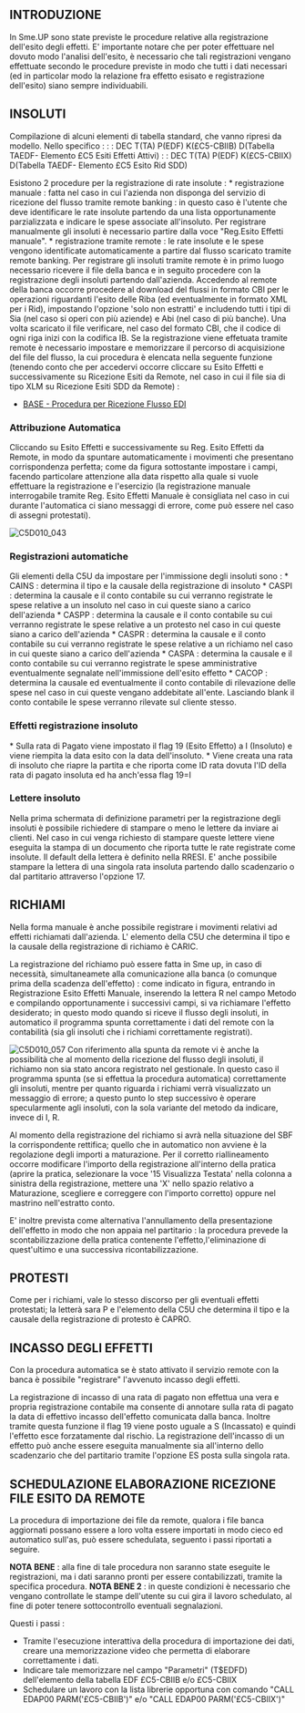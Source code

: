 ## INTRODUZIONE

In Sme.UP sono state previste le procedure relative alla registrazione dell'esito degli effetti. E' importante notare che per poter effettuare nel dovuto modo l'analisi dell'esito, è necessario che tali registrazioni vengano effettuate secondo le procedure previste in modo che tutti i dati necessari (ed in particolar modo la relazione fra effetto esisato e registrazione dell'esito) siano sempre individuabili.

## INSOLUTI

Compilazione di alcuni elementi di tabella standard, che vanno ripresi da modello. Nello specifico : 
 :  : DEC T(TA) P(EDF) K(£C5-CBIIB) D(Tabella TAEDF- Elemento £C5 Esiti Effetti Attivi)
 :  : DEC T(TA) P(EDF) K(£C5-CBIIX) D(Tabella TAEDF- Elemento £C5  Esito Rid SDD)

Esistono 2 procedure per la registrazione di rate insolute : 
 \* registrazione manuale :  fatta nel caso in cui l'azienda non disponga del servizio di ricezione del flusso tramite remote banking :  in questo caso è l'utente che deve identificare le rate insolute partendo da una lista opportunamente parzializzata e indicare le spese associate all'insoluto. Per registrare manualmente gli insoluti è necessario partire dalla voce "Reg.Esito Effetti manuale".
 \* registrazione tramite remote :  le rate insolute e le spese vengono identificate automaticamente a partire dal flusso scaricato tramite remote banking. Per registrare gli insoluti tramite remote è in primo luogo necessario ricevere il file della banca e in seguito procedere con la registrazione degli insoluti partendo dall'azienda. Accedendo al remote della banca occorre procedere al download del flussi in formato CBI per le operazioni riguardanti l'esito delle Riba (ed eventualmente in formato XML per i Rid), impostando l'opzione 'solo non estratti' e includendo tutti i tipi di Sia (nel caso si operi con più aziende) e Abi (nel caso di più banche). Una volta scaricato il file verificare, nel caso del formato CBI, che il codice di ogni riga inizi con la codifica IB.
Se la registrazione viene effetuata tramite remote è necessario impostare e memorizzare il percorso di acquisizione del file del flusso, la cui procedura è elencata nella seguente funzione (tenendo conto che per accedervi occorre cliccare su Esito Effetti e successivamente su Ricezione Esiti da Remote, nel caso in cui il file sia di tipo XLM su Ricezione Esiti SDD da Remote) : 

- [BASE - Procedura per Ricezione Flusso EDI](Sorgenti/DOC/TA/B£AMO/EDBASE_02)

### Attribuzione Automatica

Cliccando su Esito Effetti e successivamente su Reg. Esito Effetti da Remote, in modo da spuntare automaticamente i movimenti che presentano corrispondenza perfetta; come da figura sottostante impostare i campi, facendo particolare attenzione alla data rispetto alla quale si vuole effettuare la registrazione e l'esercizio (la registrazione manuale interrogabile tramite Reg. Esito Effetti Manuale è consigliata nel caso in cui durante l'automatica ci siano messaggi di errore, come può essere nel caso di assegni protestati).

![C5D010_043](http://doc.smeup.com/immagini/C5D010_W/C5D010_043.png)
### Registrazioni automatiche

Gli elementi della C5U da impostare per l'immissione degli insoluti sono : 
 \* CAINS :  determina il tipo e la causale della registrazione di insoluto
 \* CASPI :  determina la causale e il conto contabile su cui verranno registrate le spese relative a un insoluto nel caso in cui queste siano a carico dell'azienda
 \* CASPP :  determina la causale e il conto contabile su cui verranno registrate le spese relative a un protesto nel caso in cui queste siano a carico dell'azienda
 \* CASPR :  determina la causale e il conto contabile su cui verranno registrate le spese relative a un richiamo nel caso in cui queste siano a carico dell'azienda
 \* CASPA :  determina la causale e il conto contabile su cui verranno registrate le spese amministrative eventualmente segnalate nell'immissione dell'esito effetto
 \* CACOP :  determina la causale ed eventualmente il conto contabile di rilevazione delle spese nel caso in cui queste vengano addebitate all'ente. Lasciando blank il conto contabile le spese verranno rilevate sul cliente stesso.

### Effetti registrazione insoluto
 \* Sulla rata di Pagato viene impostato il flag 19 (Esito Effetto) a I (Insoluto) e viene  riempita la data esito con la data dell'insoluto.
 \* Viene creata una rata di insoluto che riapre la partita e che riporta come ID rata dovuta l'ID della rata di pagato insoluta ed ha anch'essa flag 19=I

### Lettere insoluto

Nella prima schermata di definizione parametri per la registrazione degli insoluti è possibile richiedere di stampare o meno le lettere da inviare ai clienti. Nel caso in cui venga richiesto di stampare queste lettere viene eseguita la stampa di un documento che riporta tutte le rate registrate come insolute. Il default della lettera è definito nella RRESI. E' anche possibile stampare la lettera di una singola rata insoluta partendo dallo scadenzario o dal partitario attraverso l'opzione 17.

## RICHIAMI

Nella forma manuale è anche possibile registrare i movimenti relativi ad effetti richiamati dall'azienda. L' elemento della C5U che determina il tipo e la causale della registrazione di richiamo è CARIC.

La registrazione del richiamo può essere fatta in Sme up, in caso di necessità, simultaneamete alla comunicazione alla banca (o comunque prima della scadenza dell'effetto) :  come indicato in figura, entrando in Registrazione Esito Effetti Manuale, inserendo la lettera R nel campo Metodo e compilando opportunamente i successivi campi, si va richiamare l'effetto desiderato; in questo modo quando si riceve il flusso degli insoluti, in automatico il programma spunta correttamente i dati del remote con la contabilità (sia gli insoluti che i richiami correttamente registrati).

![C5D010_057](http://doc.smeup.com/immagini/C5D010_W/C5D010_057.png)
Con riferimento alla spunta da remote vi è anche la possibilità che al momento della ricezione del flusso degli insoluti, il richiamo non sia stato ancora registrato nel gestionale. In questo caso il programma spunta (se si effettua la procedura automatica) correttamente gli insoluti, mentre per quanto riguarda i richiami verrà visualizzato un messaggio di errore; a questo punto lo step successivo è operare specularmente agli insoluti, con la sola variante del metodo da indicare, invece di I, R.

Al momento della registrazione del richiamo si avrà nella situazione del SBF la corrispondente rettifica; quello che in automatico non avviene è la regolazione degli importi a maturazione. Per il corretto riallineamento occorre modificare l'importo della registrazione all'interno della pratica (aprire la pratica, selezionare la voce '15 Visualizza Testata' nella colonna a sinistra della registrazione, mettere una 'X' nello spazio relativo a Maturazione, scegliere e correggere con l'importo corretto) oppure nel mastrino nell'estratto conto.

E' inoltre prevista come alternativa  l'annullamento della presentazione dell'effetto in modo che non appaia nel partitario :  la procedura prevede la scontabilizzazione della pratica contenente l'effetto,l'eliminazione di quest'ultimo e una successiva ricontabilizzazione.


## PROTESTI

Come per i richiami, vale lo stesso discorso per gli eventuali effetti protestati; la letterà sara P e l'elemento della C5U che determina il tipo e la causale della registrazione di protesto è CAPRO.

## INCASSO DEGLI EFFETTI

Con la procedura automatica se è stato attivato il servizio remote con la banca è possibile "registrare" l'avvenuto incasso degli effetti.

La registrazione di incasso di una rata di pagato non effettua una vera e propria registrazione contabile ma consente di annotare sulla rata di pagato la data di effettivo incasso dell'effetto comunicata dalla banca. Inoltre tramite questa funzione il flag 19 viene posto uguale a S (Incassato) e quindi l'effetto esce forzatamente dal rischio. La registrazione dell'incasso di un effetto può anche essere eseguita manualmente sia all'interno dello scadenzario che del partitario tramite l'opzione ES posta sulla singola rata.

## SCHEDULAZIONE ELABORAZIONE RICEZIONE FILE ESITO DA REMOTE

La procedura di importazione dei file da remote, qualora i file banca aggiornati possano essere a loro volta essere importati in modo cieco ed automatico sull'as, può essere schedulata, seguento i passi riportati a seguire.

**NOTA BENE** :  alla fine di tale procedura non saranno state eseguite le registrazioni, ma i dati saranno pronti per essere contabilizzati, tramite la specifica procedura.
**NOTA BENE 2** :  in queste condizioni è necessario che vengano controllate le stampe dell'utente su cui gira il lavoro schedulato, al fine di poter tenere sottocontrollo eventuali segnalazioni.

Questi i passi : 
-  Tramite l'esecuzione interattiva della procedura di importazione dei dati, creare una memorizzazione video che permetta di elaborare correttamente i dati.
-  Indicare tale memorizzare nel campo "Parametri" (T$EDFD) dell'elemento della tabella EDF £C5-CBIIB e/o £C5-CBIIX
-  Schedulare un lavoro con la lista librerie opportuna con comando
"CALL EDAP00 PARM('£C5-CBIIB')" e/o "CALL EDAP00 PARM('£C5-CBIIX')"

